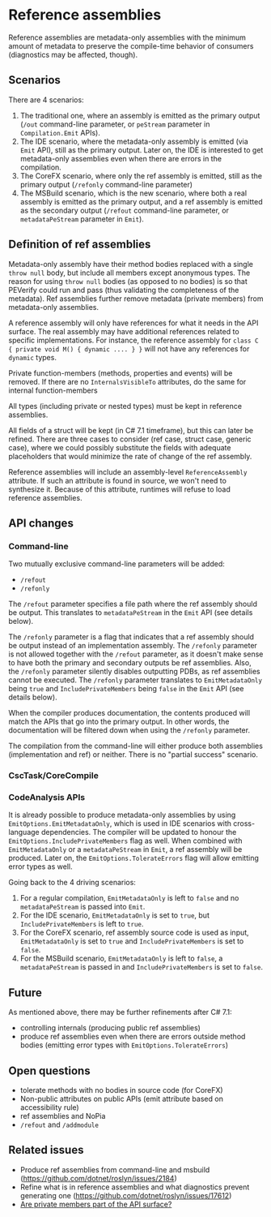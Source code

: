 # Reference assemblies

Reference assemblies are metadata-only assemblies with the minimum amount of metadata to preserve the compile-time behavior of consumers (diagnostics may be affected, though).

## Scenarios
There are 4 scenarios:

1. The traditional one, where an assembly is emitted as the primary output (`/out` command-line parameter, or `peStream` parameter in `Compilation.Emit` APIs).
2. The IDE scenario, where the metadata-only assembly is emitted (via `Emit` API), still as the primary output. Later on, the IDE is interested to get metadata-only assemblies even when there are errors in the compilation.
3. The CoreFX scenario, where only the ref assembly is emitted, still as the primary output (`/refonly` command-line parameter) 
4. The MSBuild scenario, which is the new scenario, where both a real assembly is emitted as the primary output, and a ref assembly is emitted as the secondary output (`/refout` command-line parameter, or `metadataPeStream` parameter in `Emit`).


## Definition of ref assemblies
Metadata-only assembly have their method bodies replaced with a single `throw null` body, but include all members except anonymous types. The reason for using `throw null` bodies (as opposed to no bodies) is so that PEVerify could run and pass (thus validating the completeness of the metadata).
Ref assemblies further remove metadata (private members) from metadata-only assemblies.

A reference assembly will only have references for what it needs in the API surface. The real assembly may have additional references related to specific implementations. For instance, the reference assembly for `class C { private void M() { dynamic .... } }` will not have any references for `dynamic` types.

Private function-members (methods, properties and events) will be removed. If there are no `InternalsVisibleTo` attributes, do the same for internal function-members

All types (including private or nested types) must be kept in reference assemblies.

All fields of a struct will be kept (in C# 7.1 timeframe), but this can later be refined. There are three cases to consider (ref case, struct case, generic case), where we could possibly substitute the fields with adequate placeholders that would minimize the rate of change of the ref assembly.

Reference assemblies will include an assembly-level `ReferenceAssembly` attribute. If such an attribute is found in source, we won't need to synthesize it. Because of this attribute, runtimes will refuse to load reference assemblies.

## API changes

### Command-line
Two mutually exclusive command-line parameters will be added:
- `/refout`
- `/refonly`

The `/refout` parameter specifies a file path where the ref assembly should be output. This translates to `metadataPeStream` in the `Emit` API (see details below).

The `/refonly` parameter is a flag that indicates that a ref assembly should be output instead of an implementation assembly. 
The `/refonly` parameter is not allowed together with the `/refout` parameter, as it doesn't make sense to have both the primary and secondary outputs be ref assemblies. Also, the `/refonly` parameter silently disables outputting PDBs, as ref assemblies cannot be executed. 
The `/refonly` parameter translates to `EmitMetadataOnly` being `true` and `IncludePrivateMembers` being `false` in the `Emit` API (see details below).

When the compiler produces documentation, the contents produced will match the APIs that go into the primary output. In other words, the documentation will be filtered down when using the `/refonly` parameter.

The compilation from the command-line will either produce both assemblies (implementation and ref) or neither. There is no "partial success" scenario.

### CscTask/CoreCompile

### CodeAnalysis APIs
It is already possible to produce metadata-only assemblies by using `EmitOptions.EmitMetadataOnly`, which is used in IDE scenarios with cross-language dependencies.
The compiler will be updated to honour the `EmitOptions.IncludePrivateMembers` flag as well. When combined with `EmitMetadataOnly` or a `metadataPeStream` in `Emit`, a ref assembly will be produced.
Later on, the `EmitOptions.TolerateErrors` flag will allow emitting error types as well.

Going back to the 4 driving scenarios:
1. For a regular compilation, `EmitMetadataOnly` is left to `false` and no `metadataPeStream` is passed into `Emit`.
2. For the IDE scenario, `EmitMetadataOnly` is set to `true`, but `IncludePrivateMembers` is left to `true`.
3. For the CoreFX scenario, ref assembly source code is used as input, `EmitMetadataOnly` is set to `true` and `IncludePrivateMembers` is set to `false`.
4. For the MSBuild scenario, `EmitMetadataOnly` is left to `false`, a `metadataPeStream` is passed in and `IncludePrivateMembers` is set to `false`.

## Future
As mentioned above, there may be further refinements after C# 7.1:
- controlling internals (producing public ref assemblies)
- produce ref assemblies even when there are errors outside method bodies (emitting error types with `EmitOptions.TolerateErrors`)

## Open questions
- tolerate methods with no bodies in source code (for CoreFX)
- Non-public attributes on public APIs (emit attribute based on accessibility rule)
- ref assemblies and NoPia
- `/refout` and `/addmodule`

## Related issues
- Produce ref assemblies from command-line and msbuild (https://github.com/dotnet/roslyn/issues/2184)
- Refine what is in reference assemblies and what diagnostics prevent generating one (https://github.com/dotnet/roslyn/issues/17612)
- [Are private members part of the API surface?](http://blog.paranoidcoding.com/2016/02/15/are-private-members-api-surface.html)
